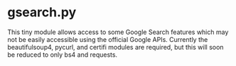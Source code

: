 # gsearch.py
This tiny module allows access to some Google Search features which may not be easily accessible using the official Google APIs. Currently the beautifulsoup4, pycurl, and certifi modules are required, but this will soon be reduced to only bs4 and requests.
